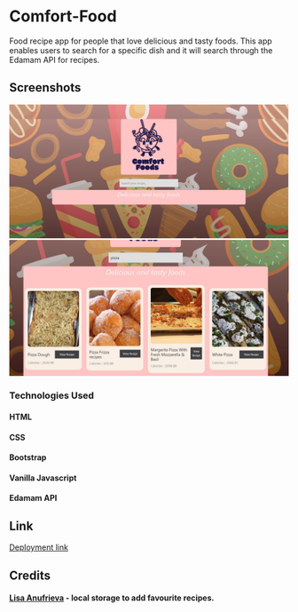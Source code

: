 # Comfort-Food

Food recipe app for people that love delicious and tasty foods.  This app enables users to search for a specific dish and it will search through the Edamam API for recipes.

## Screenshots
![image](Screenshot.jpg)
![image](search.jpg)

### Technologies Used

#### HTML
#### CSS
#### Bootstrap
#### Vanilla Javascript
#### Edamam API

## Link
[Deployment link](https://mystfreak.github.io/Comfort-Food/)

## Credits
#### [Lisa Anufrieva](https://github.com/eliza-an) - local storage to add favourite recipes.
